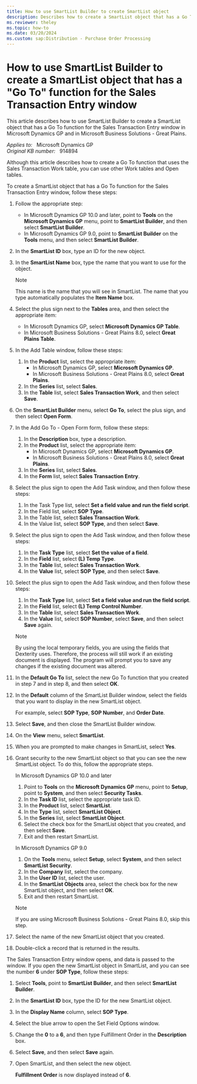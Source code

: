 ```yaml
---
title: How to use SmartList Builder to create SmartList object
description: Describes how to create a SmartList object that has a Go To function for the Sales Transaction Entry window in Microsoft Dynamics GP.
ms.reviewer: theley
ms.topic: how-to
ms.date: 03/20/2024
ms.custom: sap:Distribution - Purchase Order Processing
---
```

# How to use SmartList Builder to create a SmartList object that has a "Go To" function for the Sales Transaction Entry window

This article describes how to use SmartList Builder to create a SmartList object that has a Go To function for the Sales Transaction Entry window in Microsoft Dynamics GP and in Microsoft Business Solutions - Great Plains.

_Applies to:_ &nbsp; Microsoft Dynamics GP  
_Original KB number:_ &nbsp; 914894

Although this article describes how to create a Go To function that uses the Sales Transaction Work table, you can use other Work tables and Open tables.

To create a SmartList object that has a Go To function for the Sales Transaction Entry window, follow these steps:

1. Follow the appropriate step:
   - In Microsoft Dynamics GP 10.0 and later, point to **Tools** on the **Microsoft Dynamics GP** menu, point to **SmartList Builder**, and then select **SmartList Builder**.
   - In Microsoft Dynamics GP 9.0, point to **SmartList Builder** on the **Tools** menu, and then select **SmartList Builder**.

2. In the **SmartList ID** box, type an ID for the new object.
3. In the **SmartList Name** box, type the name that you want to use for the object.

    > [!NOTE]
    > This name is the name that you will see in SmartList. The name that you type automatically populates the **Item Name** box.

4. Select the plus sign next to the **Tables** area, and then select the appropriate item:

   - In Microsoft Dynamics GP, select **Microsoft Dynamics GP Table**.
   - In Microsoft Business Solutions - Great Plains 8.0, select **Great Plains Table**.

5. In the Add Table window, follow these steps:
   1. In the **Product** list, select the appropriate item:
      - In Microsoft Dynamics GP, select **Microsoft Dynamics GP**.
      - In Microsoft Business Solutions - Great Plains 8.0, select **Great Plains**.
   2. In the **Series** list, select **Sales**.
   3. In the **Table** list, select **Sales Transaction Work**, and then select **Save**.

6. On the **SmartList Builder** menu, select **Go To**, select the plus sign, and then select **Open Form**.
7. In the Add Go To - Open Form form, follow these steps:
   1. In the **Description** box, type a description.
   2. In the **Product** list, select the appropriate item:
      - In Microsoft Dynamics GP, select **Microsoft Dynamics GP**.
      - In Microsoft Business Solutions - Great Plains 8.0, select **Great Plains**.
   3. In the **Series** list, select **Sales**.
   4. In the **Form** list, select **Sales Transaction Entry**.

8. Select the plus sign to open the Add Task window, and then follow these steps:
   1. In the Task Type list, select **Set a field value and run the field script**.
   2. In the Field list, select **SOP Type**.
   3. In the Table list, select **Sales Transaction Work**.
   4. In the Value list, select **SOP Type**, and then select **Save**.

9. Select the plus sign to open the Add Task window, and then follow these steps:
   1. In the **Task Type** list, select **Set the value of a field**.
   2. In the **Field** list, select **(L) Temp Type**.
   3. In the **Table** list, select **Sales Transaction Work**.
   4. In the **Value** list, select **SOP Type**, and then select **Save**.

10. Select the plus sign to open the Add Task window, and then follow these steps:
    1. In the **Task Type** list, select **Set a field value and run the field script**.
    2. In the **Field** list, select **(L) Temp Control Number**.
    3. In the **Table** list, select **Sales Transaction Work**.
    4. In the **Value** list, select **SOP Number**, select **Save**, and then select **Save**  again.

    > [!NOTE]
    > By using the local temporary fields, you are using the fields that Dexterity uses. Therefore, the process will still work if an existing document is displayed. The program will prompt you to save any changes if the existing document was altered.

11. In the **Default Go To** list, select the new Go To function that you created in step 7 and in step 8, and then select **OK**.
12. In the **Default** column of the SmartList Builder window, select the fields that you want to display in the new SmartList object.

    For example, select **SOP Type**, **SOP Number**, and **Order Date**.

13. Select **Save**, and then close the SmartList Builder window.
14. On the **View** menu, select **SmartList**.
15. When you are prompted to make changes in SmartList, select **Yes**.
16. Grant security to the new SmartList object so that you can see the new SmartList object. To do this, follow the appropriate steps.

    In Microsoft Dynamics GP 10.0 and later

    1. Point to **Tools** on the **Microsoft Dynamics GP** menu, point to **Setup**, point to **System**, and then select **Security Tasks**.
    2. In the **Task ID** list, select the appropriate task ID.
    3. In the **Product** list, select **SmartList**.
    4. In the **Type** list, select **SmartList Object**.
    5. In the **Series** list, select **SmartList Object**.
    6. Select the check box for the SmartList object that you created, and then select **Save**.
    7. Exit and then restart SmartList.

    In Microsoft Dynamics GP 9.0

    1. On the **Tools** menu, select **Setup**, select **System**, and then select **SmartList Security**.
    2. In the **Company** list, select the company.
    3. In the **User ID** list, select the user.
    4. In the **SmartList Objects** area, select the check box for the new SmartList object, and then select **OK**.
    5. Exit and then restart SmartList.

    > [!NOTE]
    > If you are using Microsoft Business Solutions - Great Plains 8.0, skip this step.

17. Select the name of the new SmartList object that you created.
18. Double-click a record that is returned in the results.

The Sales Transaction Entry window opens, and data is passed to the window. If you open the new SmartList object in SmartList, and you can see the number **6** under **SOP Type**, follow these steps:

1. Select **Tools**, point to **SmartList Builder**, and then select **SmartList Builder**.
2. In the **SmartList ID** box, type the ID for the new SmartList object.
3. In the **Display Name** column, select **SOP Type**.
4. Select the blue arrow to open the Set Field Options window.
5. Change the **0** to a **6**, and then type Fulfillment Order in the **Description** box.
6. Select **Save**, and then select **Save** again.
7. Open SmartList, and then select the new object.

   **Fulfillment Order** is now displayed instead of **6**.
